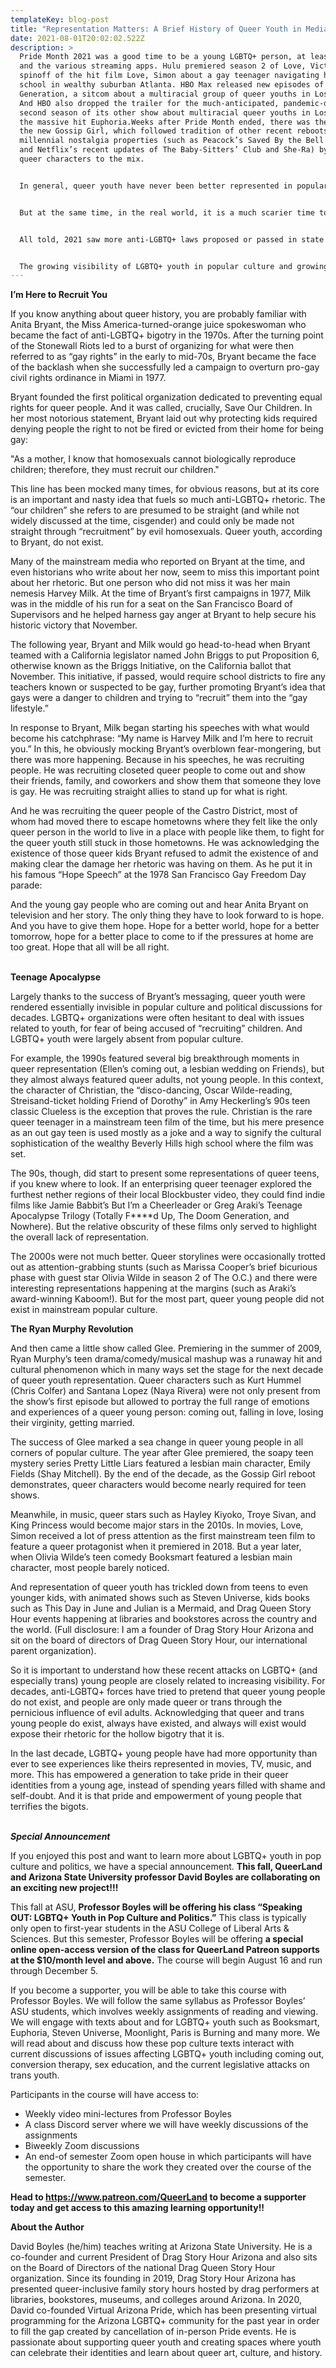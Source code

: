 ```yaml
---
templateKey: blog-post
title: "Representation Matters: A Brief History of Queer Youth in Media"
date: 2021-08-01T20:02:02.522Z
description: >
  Pride Month 2021 was a good time to be a young LGBTQ+ person, at least on TV
  and the various streaming apps. Hulu premiered season 2 of Love, Victor, a
  spinoff of the hit film Love, Simon about a gay teenager navigating high
  school in wealthy suburban Atlanta. HBO Max released new episodes of
  Generation, a sitcom about a multiracial group of queer youths in Los Angeles.
  And HBO also dropped the trailer for the much-anticipated, pandemic-delayed
  second season of its other show about multiracial queer youths in Los Angeles,
  the massive hit Euphoria.Weeks after Pride Month ended, there was the debut of
  the new Gossip Girl, which followed tradition of other recent reboots of
  millennial nostalgia properties (such as Peacock’s Saved By the Bell reboot
  and Netflix’s recent updates of The Baby-Sitters’ Club and She-Ra) by adding
  queer characters to the mix.


  In general, queer youth have never been better represented in popular culture. Portrayals of LGBTQ+ young people, and of queer-inclusive storylines aimed at young viewers, run the gamut from dark and gritty teen shows like Euphoria to children’s cartoons such such as Steven Universe.


  But at the same time, in the real world, it is a much scarier time to be a young LGBTQ+ person. States such as Tennessee and Arizona are passing new laws meant to restrict even mentioning LGBTQ+ topics in school. Dozens of states have considered or passed laws banning LGBTQ+ kids from participating in school sports. And states such as Arkansas are trying to ban gender-affirming youth for trans young people altogether. 


  All told, 2021 saw more anti-LGBTQ+ laws proposed or passed in state legislatures across the country than any other year in recent memory. And many of these laws particularly target queer youth.


  The growing visibility of LGBTQ+ youth in popular culture and growing attacks on LGBTQ+ youth in state legislatures are closely related. Much of the rhetoric of anti-LGBTQ+ politicians is premised on erasing queer youth from existence. This is a strategy that goes back to the godmother of the anti-LGBTQ+ movement, Anita Bryant.
---
```

**I’m Here to Recruit You**

If you know anything about queer history, you are probably familiar with Anita Bryant, the Miss America-turned-orange juice spokeswoman who became the fact of anti-LGBTQ+ bigotry in the 1970s. After the turning point of the Stonewall Riots led to a burst of organizing for what were then referred to as “gay rights” in the early to mid-70s, Bryant became the face of the backlash when she successfully led a campaign to overturn pro-gay civil rights ordinance in Miami in 1977.

Bryant founded the first political organization dedicated to preventing equal rights for queer people. And it was called, crucially, Save Our Children. In her most notorious statement, Bryant laid out why protecting kids required denying people the right to not be fired or evicted from their home for being gay:

"As a mother, I know that homosexuals cannot biologically reproduce children; therefore, they must recruit our children."

This line has been mocked many times, for obvious reasons, but at its core is an important and nasty idea that fuels so much anti-LGBTQ+ rhetoric. The “our children” she refers to are presumed to be straight (and while not widely discussed at the time, cisgender) and could only be made not straight through “recruitment” by evil homosexuals. Queer youth, according to Bryant, do not exist.

Many of the mainstream media who reported on Bryant at the time, and even historians who write about her now, seem to miss this important point about her rhetoric. But one person who did not miss it was her main nemesis Harvey Milk. At the time of Bryant’s first campaigns in 1977, Milk was in the middle of his run for a seat on the San Francisco Board of Supervisors and he helped harness gay anger at Bryant to help secure his historic victory that November. 

The following year, Bryant and Milk would go head-to-head when Bryant teamed with a California legislator named John Briggs to put Proposition 6, otherwise known as the Briggs Initiative, on the California ballot that November. This initiative, if passed, would require school districts to fire any teachers known or suspected to be gay, further promoting Bryant’s idea that gays were a danger to children and trying to “recruit” them into the “gay lifestyle.”

In response to Bryant, Milk began starting his speeches with what would become his catchphrase: “My name is Harvey Milk and I’m here to recruit you.” In this, he obviously mocking Bryant’s overblown fear-mongering, but there was more happening. Because in his speeches, he was recruiting people. He was recruiting closeted queer people to come out and show their friends, family, and coworkers and show them that someone they love is gay. He was recruiting straight allies to stand up for what is right. 

And he was recruiting the queer people of the Castro District, most of whom had moved there to escape hometowns where they felt like the only queer person in the world to live in a place with people like them, to fight for the queer youth still stuck in those hometowns. He was acknowledging the existence of those queer kids Bryant refused to admit the existence of and making clear the damage her rhetoric was having on them. As he put it in his famous “Hope Speech” at the 1978 San Francisco Gay Freedom Day parade:

And the young gay people who are coming out and hear Anita Bryant on television and her story. The only thing they have to look forward to is hope. And you have to give them hope. Hope for a better world, hope for a better tomorrow, hope for a better place to come to if the pressures at home are too great. Hope that all will be all right. 

**\
Teenage Apocalypse**

Largely thanks to the success of Bryant’s messaging, queer youth were rendered essentially invisible in popular culture and political discussions for decades. LGBTQ+ organizations were often hesitant to deal with issues related to youth, for fear of being accused of “recruiting” children. And LGBTQ+ youth were largely absent from popular culture.

For example, the 1990s featured several big breakthrough moments in queer representation (Ellen’s coming out, a lesbian wedding on Friends), but they almost always featured queer adults, not young people. In this context, the character of Christian, the “disco-dancing, Oscar Wilde-reading, Streisand-ticket holding Friend of Dorothy” in Amy Heckerling’s 90s teen classic Clueless is the exception that proves the rule. Christian is the rare queer teenager in a mainstream teen film of the time, but his mere presence as an out gay teen is used mostly as a joke and a way to signify the cultural sophistication of the wealthy Beverly Hills high school where the film was set.

The 90s, though, did start to present some representations of queer teens, if you knew where to look. If an enterprising queer teenager explored the furthest nether regions of their local Blockbuster video, they could find indie films like Jamie Babbit’s But I’m a Cheerleader or Greg Araki’s Teenage Apocalypse Trilogy (Totally F\*\*\*\*d Up, The Doom Generation, and Nowhere). But the relative obscurity of these films only served to highlight the overall lack of representation.

The 2000s were not much better. Queer storylines were occasionally trotted out as attention-grabbing stunts (such as Marissa Cooper’s brief bicurious phase with guest star Olivia Wilde in season 2 of The O.C.) and there were interesting representations happening at the margins (such as Araki’s award-winning Kaboom!). But for the most part, queer young people did not exist in mainstream popular culture.



**The Ryan Murphy Revolution**

And then came a little show called Glee. Premiering in the summer of 2009, Ryan Murphy’s teen drama/comedy/musical mashup was a runaway hit and cultural phenomenon which in many ways set the stage for the next decade of queer youth representation. Queer characters such as Kurt Hummel (Chris Colfer) and Santana Lopez (Naya Rivera) were not only present from the show’s first episode but allowed to portray the full range of emotions and experiences of a queer young person: coming out, falling in love, losing their virginity, getting married. 

The success of Glee marked a sea change in queer young people in all corners of popular culture. The year after Glee premiered, the soapy teen mystery series Pretty Little Liars featured a lesbian main character, Emily Fields (Shay Mitchell). By the end of the decade, as the Gossip Girl reboot demonstrates, queer characters would become nearly required for teen shows.

Meanwhile, in music, queer stars such as Hayley Kiyoko, Troye Sivan, and King Princess would become major stars in the 2010s. In movies, Love, Simon received a lot of press attention as the first mainstream teen film to feature a queer protagonist when it premiered in 2018. But a year later, when Olivia Wilde’s teen comedy Booksmart featured a lesbian main character, most people barely noticed.

And representation of queer youth has trickled down from teens to even younger kids, with animated shows such as Steven Universe, kids books such as This Day in June and Julian is a Mermaid, and Drag Queen Story Hour events happening at libraries and bookstores across the country and the world. (Full disclosure: I am a founder of Drag Story Hour Arizona and sit on the board of directors of Drag Queen Story Hour, our international parent organization).

So it is important to understand how these recent attacks on LGBTQ+ (and especially trans) young people are closely related to increasing visibility. For decades, anti-LGBTQ+ forces have tried to pretend that queer young people do not exist, and people are only made queer or trans through the pernicious influence of evil adults. Acknowledging that queer and trans young people do exist, always have existed, and always will exist would expose their rhetoric for the hollow bigotry that it is. 

In the last decade, LGBTQ+ young people have had more opportunity than ever to see experiences like theirs represented in movies, TV, music, and more. This has empowered a generation to take pride in their queer identities from a young age, instead of spending years filled with shame and self-doubt. And it is that pride and empowerment of young people that terrifies the bigots.

**\
*Special Announcement***

If you enjoyed this post and want to learn more about LGBTQ+ youth in pop culture and politics, we have a special announcement. **This fall, QueerLand and Arizona State University professor David Boyles are collaborating on an exciting new project!!!** 

This fall at ASU, **Professor Boyles will be offering his class “Speaking OUT: LGBTQ+ Youth in Pop Culture and Politics.”** This class is typically only open to first-year students in the ASU College of Liberal Arts & Sciences. But this semester, Professor Boyles will be offering **a special online open-access version of the class for QueerLand Patreon supports at the $10/month level and above.** The course will begin August 16 and run through December 5. 

If you become a supporter, you will be able to take this course with Professor Boyles. We will follow the same syllabus as Professor Boyles’ ASU students, which involves weekly assignments of reading and viewing. We will engage with texts about and for LGBTQ+ youth such as Booksmart, Euphoria, Steven Universe, Moonlight, Paris is Burning and many more. We will read about and discuss how these pop culture texts interact with current discussions of issues affecting LGBTQ+ youth including coming out, conversion therapy, sex education, and the current legislative attacks on trans youth. 

Participants in the course will have access to:

* Weekly video mini-lectures from Professor Boyles
* A class Discord server where we will have weekly discussions of the assignments
* Biweekly Zoom discussions
* An end-of semester Zoom open house in which participants will have the opportunity to share the work they created over the course of the semester.

**Head to https://www.patreon.com/QueerLand to become a supporter today and get access to this amazing learning opportunity!!** 



**About the Author**

David Boyles (he/him) teaches writing at Arizona State University. He is a co-founder and current President of Drag Story Hour Arizona and also sits on the Board of Directors of the national Drag Queen Story Hour organization. Since its founding in 2019, Drag Story Hour Arizona has presented queer-inclusive family story hours hosted by drag performers at libraries, bookstores, museums, and colleges around Arizona. In 2020, David co-founded Virtual Arizona Pride, which has been presenting virtual programming for the Arizona LGBTQ+ community for the past year in order to fill the gap created by cancellation of in-person Pride events. He is passionate about supporting queer youth and creating spaces where youth can celebrate their identities and learn about queer art, culture, and history.